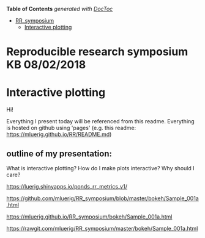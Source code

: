 <!-- START doctoc generated TOC please keep comment here to allow auto update -->
<!-- DON'T EDIT THIS SECTION, INSTEAD RE-RUN doctoc TO UPDATE -->
**Table of Contents**  *generated with [DocToc](https://github.com/thlorenz/doctoc)*

- [RR_symposium](#rr_symposium)
  - [Interactive plotting](#interactive-plotting)

<!-- END doctoc generated TOC please keep comment here to allow auto update -->



# Reproducible research symposium KB 08/02/2018

# Interactive plotting

Hi!

Everything I present today will be referenced from this readme. Everything is hosted on github using 'pages' (e.g. this readme: https://mluerig.github.io/RR/README.md)

## outline of my presentation:



What is interactive plotting?
How do I make plots interactive?
Why should I care?

https://luerig.shinyapps.io/ponds_rr_metrics_v1/

https://github.com/mluerig/RR_symposium/blob/master/bokeh/Sample_001a.html

https://mluerig.github.io/RR_symposium/bokeh/Sample_001a.html

https://rawgit.com/mluerig/RR_symposium/master/bokeh/Sample_001a.html
